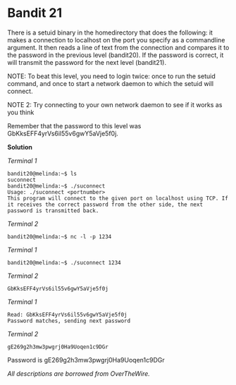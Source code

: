 # Bandit 21

There is a setuid binary in the homedirectory that does the following: it makes a connection to localhost on the port you specify as a commandline argument. It then reads a line of text from the connection and compares it to the password in the previous level (bandit20). If the password is correct, it will transmit the password for the next level (bandit21).

NOTE: To beat this level, you need to login twice: once to run the setuid command, and once to start a network daemon to which the setuid will connect.

NOTE 2: Try connecting to your own network daemon to see if it works as you think

Remember that the password to this level was GbKksEFF4yrVs6il55v6gwY5aVje5f0j.

**Solution**

*Terminal 1*
```
bandit20@melinda:~$ ls
suconnect
bandit20@melinda:~$ ./suconnect
Usage: ./suconnect <portnumber>
This program will connect to the given port on localhost using TCP. If it receives the correct password from the other side, the next password is transmitted back.
```

*Terminal 2*
```
bandit20@melinda:~$ nc -l -p 1234
```

*Terminal 1*
```
bandit20@melinda:~$ ./suconnect 1234
```

*Terminal 2*
```
GbKksEFF4yrVs6il55v6gwY5aVje5f0j
```

*Terminal 1*
```
Read: GbKksEFF4yrVs6il55v6gwY5aVje5f0j
Password matches, sending next password
```

*Terminal 2*
```
gE269g2h3mw3pwgrj0Ha9Uoqen1c9DGr
```

Password is gE269g2h3mw3pwgrj0Ha9Uoqen1c9DGr

*All descriptions are borrowed from OverTheWire.*

